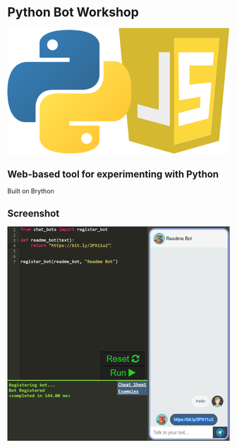 # Python Bot Workshop

![](assets/stack.png)

## Web-based tool for experimenting with Python


Built on Brython 


## Screenshot

![](assets/workshop.PNG)
